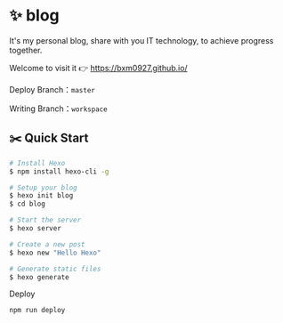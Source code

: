 # ✨ blog

It's my personal blog, share with you IT technology, to achieve progress together.

Welcome to visit it 👉 https://bxm0927.github.io/

Deploy Branch：`master`

Writing Branch：`workspace`

## ✂️ Quick Start

```bash
# Install Hexo
$ npm install hexo-cli -g

# Setup your blog
$ hexo init blog
$ cd blog

# Start the server
$ hexo server

# Create a new post
$ hexo new "Hello Hexo"

# Generate static files
$ hexo generate
```

Deploy

```
npm run deploy
```
